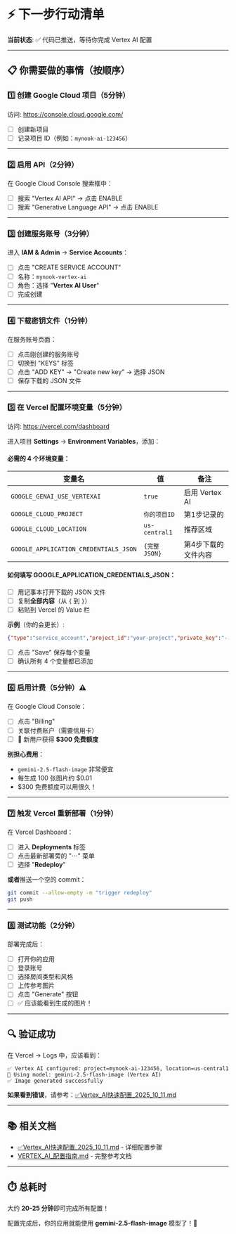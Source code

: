 # ⚡️ 下一步行动清单

**当前状态**: ✅ 代码已推送，等待你完成 Vertex AI 配置

---

## 📋 你需要做的事情（按顺序）

### 1️⃣ 创建 Google Cloud 项目（5分钟）

访问: https://console.cloud.google.com/

- [ ] 创建新项目
- [ ] 记录项目 ID（例如：`mynook-ai-123456`）

---

### 2️⃣ 启用 API（2分钟）

在 Google Cloud Console 搜索框中：

- [ ] 搜索 "Vertex AI API" → 点击 ENABLE
- [ ] 搜索 "Generative Language API" → 点击 ENABLE

---

### 3️⃣ 创建服务账号（3分钟）

进入 **IAM & Admin** → **Service Accounts**：

- [ ] 点击 "CREATE SERVICE ACCOUNT"
- [ ] 名称：`mynook-vertex-ai`
- [ ] 角色：选择 "**Vertex AI User**"
- [ ] 完成创建

---

### 4️⃣ 下载密钥文件（1分钟）

在服务账号页面：

- [ ] 点击刚创建的服务账号
- [ ] 切换到 "KEYS" 标签
- [ ] 点击 "ADD KEY" → "Create new key" → 选择 JSON
- [ ] 保存下载的 JSON 文件

---

### 5️⃣ 在 Vercel 配置环境变量（5分钟）

访问: https://vercel.com/dashboard

进入项目 **Settings** → **Environment Variables**，添加：

#### 必需的 4 个环境变量：

| 变量名 | 值 | 备注 |
|--------|-----|------|
| `GOOGLE_GENAI_USE_VERTEXAI` | `true` | 启用 Vertex AI |
| `GOOGLE_CLOUD_PROJECT` | `你的项目ID` | 第1步记录的 |
| `GOOGLE_CLOUD_LOCATION` | `us-central1` | 推荐区域 |
| `GOOGLE_APPLICATION_CREDENTIALS_JSON` | `{完整JSON}` | 第4步下载的文件内容 |

#### 如何填写 GOOGLE_APPLICATION_CREDENTIALS_JSON：

- [ ] 用记事本打开下载的 JSON 文件
- [ ] 复制**全部内容**（从 `{` 到 `}`）
- [ ] 粘贴到 Vercel 的 Value 栏

**示例**（你的会更长）:
```json
{"type":"service_account","project_id":"your-project","private_key":"-----BEGIN PRIVATE KEY-----\n...很长的密钥...\n-----END PRIVATE KEY-----\n",...}
```

- [ ] 点击 "Save" 保存每个变量
- [ ] 确认所有 4 个变量都已添加

---

### 6️⃣ 启用计费（5分钟）⚠️

在 Google Cloud Console：

- [ ] 点击 "Billing"
- [ ] 关联付费账户（需要信用卡）
- [ ] 🎁 新用户获得 **$300 免费额度**

**别担心费用**：
- `gemini-2.5-flash-image` 非常便宜
- 每生成 100 张图片约 $0.01
- $300 免费额度可以用很久！

---

### 7️⃣ 触发 Vercel 重新部署（1分钟）

在 Vercel Dashboard：

- [ ] 进入 **Deployments** 标签
- [ ] 点击最新部署旁的 "⋯" 菜单
- [ ] 选择 "**Redeploy**"

**或者**推送一个空的 commit：

```bash
git commit --allow-empty -m "trigger redeploy"
git push
```

---

### 8️⃣ 测试功能（2分钟）

部署完成后：

- [ ] 打开你的应用
- [ ] 登录账号
- [ ] 选择房间类型和风格
- [ ] 上传参考图片
- [ ] 点击 "Generate" 按钮
- [ ] ✅ 应该能看到生成的图片！

---

## 🔍 验证成功

在 Vercel → Logs 中，应该看到：

```
✅ Vertex AI configured: project=mynook-ai-123456, location=us-central1
🤖 Using model: gemini-2.5-flash-image (Vertex AI)
✅ Image generated successfully
```

**如果看到错误**，请参考：[✅Vertex_AI快速配置_2025_10_11.md](./✅Vertex_AI快速配置_2025_10_11.md)

---

## 📚 相关文档

- [✅Vertex_AI快速配置_2025_10_11.md](./✅Vertex_AI快速配置_2025_10_11.md) - 详细配置步骤
- [VERTEX_AI_配置指南.md](./VERTEX_AI_配置指南.md) - 完整参考文档

---

## ⏱️ 总耗时

大约 **20-25 分钟**即可完成所有配置！

配置完成后，你的应用就能使用 **gemini-2.5-flash-image** 模型了！🎉

